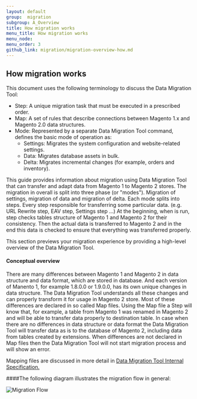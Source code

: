 ```yaml
---
layout: default
group:  migration
subgroup: A_Overview
title: How migration works
menu_title: How migration works
menu_node: 
menu_order: 3
github_link: migration/migration-overview-how.md
---
```



<h2>How migration works</h2>

This document uses the following terminology to discuss the Data Migration Tool:

* Step: A unique migration task that must be executed in a prescribed order.
* Map: A set of rules that describe connections between Magento 1.x and Magento 2.0 data structures.
* Mode: Represented by a separate Data Migration Tool command, defines the basic mode of operation as:
  * Settings: Migrates the system configuration and website-related settings.
  * Data: Migrates database assets in bulk.
  * Delta: Migrates incremental changes (for example, orders and inventory). 

This guide provides information about migration using Data Migration Tool that can transfer and adapt data from Magento 1 to Magento 2 stores. The migration in overall is split into three phase (or "modes"). Migration of settings, migration of data and migration of delta. Each mode splits into steps. Every step responsible for transferring some particular data. (e.g. URL Rewrite step, EAV step, Settings step ...) At the beginning, when is run, step checks tables structure of Magento 1 and Magento 2 for their consistency. Then the actual data is transferred to Magento 2 and in the end this data is checked to ensure that everything was transferred properly.

This section previews your migration experience by providing a high-level overview of the Data Migration Tool. 

<h4>Conceptual overview</h4>

There are many differences between Magento 1 and Magento 2 in data structure and data format, which are stored in database. And each version of Manento 1, for example 1.8.0.0 or 1.9.0.0, has its own unique changes in data structure. The Data Migration Tool understands all these changes and can properly transform it for usage in Magento 2 store. Most of these differences are declared in so called Map files. Using the Map file a Step will know that, for example, a table from Magento 1 was renamed in Magento 2 and will be able to transfer data properly to destination table. In case when there are no differences in data structure or data format the Data Migration Tool will transfer data as is to the database of Magento 2, including data from tables created by extensions. When differences are not declared in Map files then the Data Migration Tool will not start migration process and will show an error.

Mapping files are discussed in more detail in <a href="{{ site.gdeurl }}migration/migration-tool-internal-spec.html"> Data Migration Tool Internal Specification.</a>

####The following diagram illustrates the migration flow in general:

<p><img src="{{ site.baseurl }}common/images/migration_flow.png" alt="Migration Flow"></p> 
